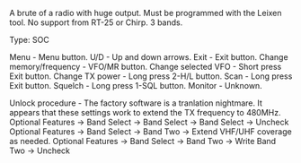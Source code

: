 A brute of a radio with huge output. Must be programmed with the Leixen tool.  No support from RT-25 or Chirp. 3 bands.




Type: SOC

Menu - Menu button.
U/D - Up and down arrows.
Exit - Exit button.
Change memory/frequency - VFO/MR button.
Change selected VFO - Short press Exit button.
Change TX power - Long press 2-H/L button. 
Scan - Long press Exit button.
Squelch - Long press 1-SQL button.
Monitor - Unknown.







Unlock procedure - The factory software is a tranlation nightmare. It appears that these settings work to extend the TX frequency to 480MHz.
Optional Features -> Band Select -> Band Select -> Band Select -> Uncheck
Optional Features -> Band Select -> Band Two -> Extend VHF/UHF coverage as needed.
Optional Features -> Band Select -> Band Two -> Write Band Two -> Uncheck









































